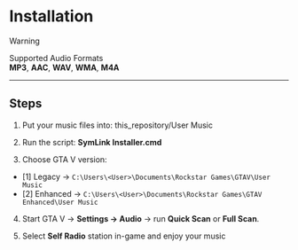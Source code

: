 # Installation

> [!WARNING]
> Supported Audio Formats <br/>
> **MP3**, **AAC**, **WAV**, **WMA**, **M4A** <br/>

---

## Steps

1. Put your music files into: this_repository/User Music

2. Run the script: **SymLink Installer.cmd**

3. Choose GTA V version:
- [1] Legacy →
  `C:\Users\<User>\Documents\Rockstar Games\GTAV\User Music`
- [2] Enhanced →
  `C:\Users\<User>\Documents\Rockstar Games\GTAV Enhanced\User Music`

4. Start GTA V → **Settings → Audio** → run **Quick Scan** or **Full Scan**.

5. Select **Self Radio** station in-game and enjoy your music
